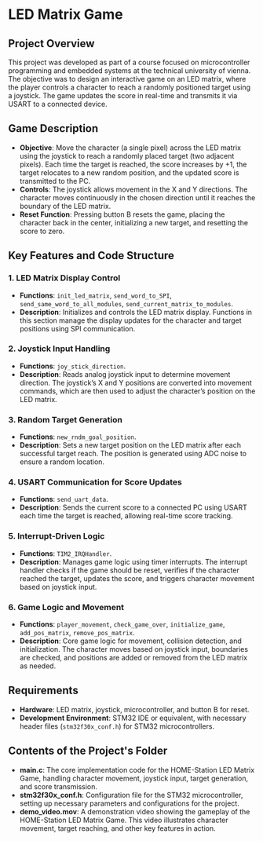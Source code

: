 # LED Matrix Game

## Project Overview
This project was developed as part of a course focused on microcontroller programming and embedded systems at the technical university of vienna. The objective was to design an interactive game on an LED matrix, where the player controls a character to reach a randomly positioned target using a joystick. The game updates the score in real-time and transmits it via USART to a connected device.

## Game Description
- **Objective**: Move the character (a single pixel) across the LED matrix using the joystick to reach a randomly placed target (two adjacent pixels). Each time the target is reached, the score increases by +1, the target relocates to a new random position, and the updated score is transmitted to the PC.
- **Controls**: The joystick allows movement in the X and Y directions. The character moves continuously in the chosen direction until it reaches the boundary of the LED matrix.
- **Reset Function**: Pressing button B resets the game, placing the character back in the center, initializing a new target, and resetting the score to zero.

## Key Features and Code Structure

### 1. LED Matrix Display Control
   - **Functions**: `init_led_matrix`, `send_word_to_SPI`, `send_same_word_to_all_modules`, `send_current_matrix_to_modules`.
   - **Description**: Initializes and controls the LED matrix display. Functions in this section manage the display updates for the character and target positions using SPI communication.

### 2. Joystick Input Handling
   - **Functions**: `joy_stick_direction`.
   - **Description**: Reads analog joystick input to determine movement direction. The joystick’s X and Y positions are converted into movement commands, which are then used to adjust the character’s position on the LED matrix.

### 3. Random Target Generation
   - **Functions**: `new_rndm_goal_position`.
   - **Description**: Sets a new target position on the LED matrix after each successful target reach. The position is generated using ADC noise to ensure a random location.

### 4. USART Communication for Score Updates
   - **Functions**: `send_uart_data`.
   - **Description**: Sends the current score to a connected PC using USART each time the target is reached, allowing real-time score tracking.

### 5. Interrupt-Driven Logic
   - **Functions**: `TIM2_IRQHandler`.
   - **Description**: Manages game logic using timer interrupts. The interrupt handler checks if the game should be reset, verifies if the character reached the target, updates the score, and triggers character movement based on joystick input.

### 6. Game Logic and Movement
   - **Functions**: `player_movement`, `check_game_over`, `initialize_game`, `add_pos_matrix`, `remove_pos_matrix`.
   - **Description**: Core game logic for movement, collision detection, and initialization. The character moves based on joystick input, boundaries are checked, and positions are added or removed from the LED matrix as needed.

## Requirements
- **Hardware**: LED matrix, joystick, microcontroller, and button B for reset.
- **Development Environment**: STM32 IDE or equivalent, with necessary header files (`stm32f30x_conf.h`) for STM32 microcontrollers.

## Contents of the Project's Folder

- **main.c**: The core implementation code for the HOME-Station LED Matrix Game, handling character movement, joystick input, target generation, and score transmission.
- **stm32f30x_conf.h**: Configuration file for the STM32 microcontroller, setting up necessary parameters and configurations for the project.
- **demo_video.mov**: A demonstration video showing the gameplay of the HOME-Station LED Matrix Game. This video illustrates character movement, target reaching, and other key features in action.
